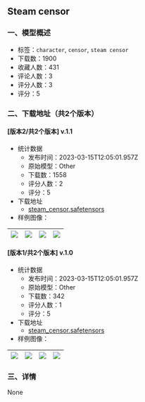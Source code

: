 ## Steam censor
### 一、模型概述

- 标签：`character`, `censor`, `steam censor`
- 下载数：1900
- 收藏人数：431
- 评论人数：3
- 评分人数：3
- 评分：5

### 二、下载地址（共2个版本）

#### [版本2/共2个版本] v.1.1

- 统计数据
  - 发布时间：2023-03-15T12:05:01.957Z
  - 原始模型：Other
  - 下载数：1558
  - 评分人数：2
  - 评分：5
- 下载地址
  - [steam_censor.safetensors](https://civitai.com/api/download/models/23579)
- 样例图像：

| <img src="https://image.civitai.com/xG1nkqKTMzGDvpLrqFT7WA/05f3dd24-2f36-402f-6188-a93b20093700/width=450/255675.jpeg" /> | <img src="https://image.civitai.com/xG1nkqKTMzGDvpLrqFT7WA/8d072f5a-7766-4d2c-22b9-318f32d57000/width=450/255674.jpeg" /> | <img src="https://image.civitai.com/xG1nkqKTMzGDvpLrqFT7WA/f9ca6b69-b785-4e6f-4308-419254809900/width=450/255673.jpeg" /> | <img src="https://image.civitai.com/xG1nkqKTMzGDvpLrqFT7WA/2803031b-6ebe-4982-3634-f17d870db200/width=450/255672.jpeg" /> |
| ---- | ---- | ---- | ---- |

#### [版本1/共2个版本] v.1.0

- 统计数据
  - 发布时间：2023-03-15T12:05:01.957Z
  - 原始模型：Other
  - 下载数：342
  - 评分人数：1
  - 评分：5
- 下载地址
  - [steam_censor.safetensors](https://civitai.com/api/download/models/23427)
- 样例图像：

| <img src="https://image.civitai.com/xG1nkqKTMzGDvpLrqFT7WA/f78199bc-6eeb-44e7-defe-5442389b1700/width=450/254097.jpeg" /> | <img src="https://image.civitai.com/xG1nkqKTMzGDvpLrqFT7WA/a93aaa6f-2499-4d24-883e-1312d6e4ff00/width=450/254101.jpeg" /> | <img src="https://image.civitai.com/xG1nkqKTMzGDvpLrqFT7WA/6b347fed-a927-46a2-2ae1-0aebefe60e00/width=450/254100.jpeg" /> | <img src="https://image.civitai.com/xG1nkqKTMzGDvpLrqFT7WA/361c66bb-455c-4e9e-70ac-767e55fe2200/width=450/254099.jpeg" /> |
| ---- | ---- | ---- | ---- |


### 三、详情
None